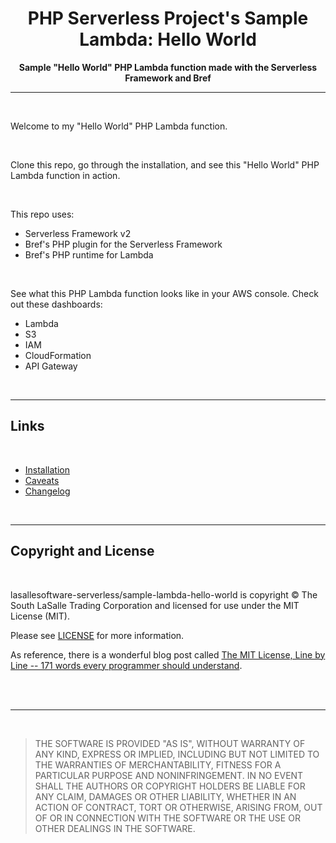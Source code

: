 <h1 align="center">PHP Serverless Project's Sample Lambda: Hello World </h1>

<p align="center">
    <strong>Sample "Hello World" PHP Lambda function made with the Serverless Framework and Bref</strong>
</p>

<hr>

<br>

Welcome to my "Hello World" PHP Lambda function.

<br>

Clone this repo, go through the installation, and see this "Hello World" PHP Lambda function in action. 

<br>

This repo uses:
- Serverless Framework v2
- Bref's PHP plugin for the Serverless Framework
- Bref's PHP runtime for Lambda

<br>

See what this PHP Lambda function looks like in your AWS console. Check out these dashboards:
- Lambda
- S3
- IAM
- CloudFormation
- API Gateway

<br>
<hr>

## Links
<br>

- [Installation][]
- [Caveats][]
- [Changelog][]

<br>
<hr>

## Copyright and License
<br>

lasallesoftware-serverless/sample-lambda-hello-world is copyright © The South LaSalle Trading Corporation and
licensed for use under the MIT License (MIT).

Please see [LICENSE][] for more information.

As reference, there is a wonderful blog post called [The MIT License, Line by Line -- 171 words every programmer should understand](https://writing.kemitchell.com/2016/09/21/MIT-License-Line-by-Line.html).

<br><br>
<hr>
<br>

>THE SOFTWARE IS PROVIDED "AS IS", WITHOUT WARRANTY OF ANY KIND, EXPRESS OR IMPLIED, INCLUDING BUT NOT LIMITED TO THE WARRANTIES OF MERCHANTABILITY, FITNESS FOR A PARTICULAR PURPOSE AND NONINFRINGEMENT. IN NO EVENT SHALL THE AUTHORS OR COPYRIGHT HOLDERS BE LIABLE FOR ANY CLAIM, DAMAGES OR OTHER LIABILITY, WHETHER IN AN ACTION OF CONTRACT, TORT OR OTHERWISE, ARISING FROM, OUT OF OR IN CONNECTION WITH THE SOFTWARE OR THE USE OR OTHER DEALINGS IN THE SOFTWARE.


[installation]: https://github.com/lasallesoftware-serverless/sample-lambda-hello-world/blob/master/INSTALLATION.md
[caveats]: https://github.com/lasallesoftware-serverless/sample-lambda-hello-world/blob/master/CAVEATS.md
[changelog]: https://github.com/lasallesoftware-serverless/sample-lambda-hello-world/blob/master/CHANGELOG.md
[license]: https://github.com/lasallesoftware-serverless/sample-lambda-hello-world/blob/master/LICENSE.md